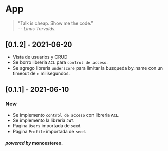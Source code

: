 # App

>“Talk is cheap. Show me the code.”\
> -- <cite>Linus Torvalds.</cite>

## [0.1.2] - 2021-06-20
- Vista de usuarios y CRUD
- Se borro libreria `ACL` para `control de acceso`.
- Se agrego libreria `underscore` para limitar la busqueda by_name con un timeout de `n` milisegundos.

## [0.1.1] - 2021-06-10
### New
- Se implemento `control de acceso` con libreria `ACL`.
- Se implemento la libreria `JWT`.
- Pagina `Users` importada de `seed`.
- Pagina `Profile` importada de `seed`.

#### _powered by_ monoestereo.